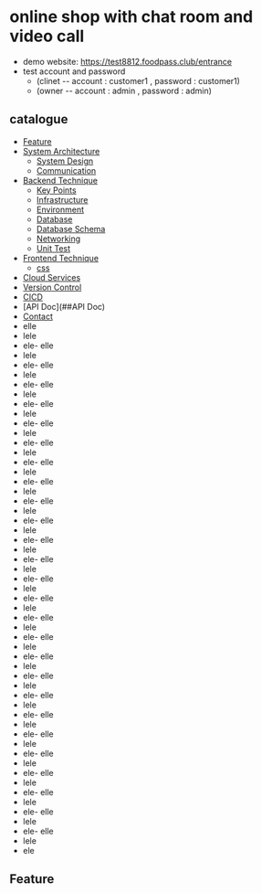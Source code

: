 # online shop with chat room and video call

+ demo website: https://test8812.foodpass.club/entrance
+ test account and password 
  - (clinet -- account : customer1 , password : customer1)
  - (owner -- account : admin , password : admin)

## catalogue
- [Feature](##Feature)
- [System Architecture](##System_Architecture)
  - [System Design](##System_Design)
  - [Communication](##Communication)
- [Backend Technique](##Backend_Technique)
  - [Key Points](##Key_Points)
  - [Infrastructure](##Infrastructure)
  - [Environment](##Environment)
  - [Database](##Database)
  - [Database Schema](##Database_Schema)
  - [Networking](##Networking)
  - [Unit Test](##Unit_Test)
- [Frontend Technique](##Frontend_Technique)
  - [css](##css)
- [Cloud Services](##Cloud_Services)
- [Version Control](##Version_Control)
- [CICD](##CICD)
- [API Doc](##API Doc)
- [Contact](##Contact)
- elle
- lele
- ele- elle
- lele
- ele- elle
- lele
- ele- elle
- lele
- ele- elle
- lele
- ele- elle
- lele
- ele- elle
- lele
- ele- elle
- lele
- ele- elle
- lele
- ele- elle
- lele
- ele- elle
- lele
- ele- elle
- lele
- ele- elle
- lele
- ele- elle
- lele
- ele- elle
- lele
- ele- elle
- lele
- ele- elle
- lele
- ele- elle
- lele
- ele- elle
- lele
- ele- elle
- lele
- ele- elle
- lele
- ele- elle
- lele
- ele- elle
- lele
- ele- elle
- lele
- ele- elle
- lele
- ele- elle
- lele
- ele- elle
- lele
- ele


## Feature

